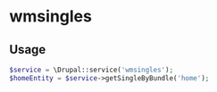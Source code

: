 # wmsingles

## Usage

```php
$service = \Drupal::service('wmsingles');
$homeEntity = $service->getSingleByBundle('home');

```
